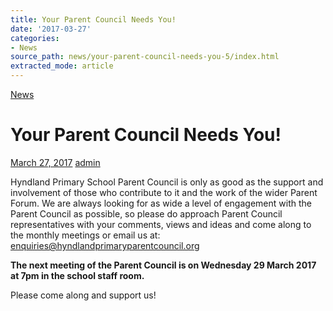 ```yaml
---
title: Your Parent Council Needs You!
date: '2017-03-27'
categories:
- News
source_path: news/your-parent-council-needs-you-5/index.html
extracted_mode: article
---
```

[News](/news/)

# Your Parent Council Needs You!

[March 27, 2017](/news/your-parent-council-needs-you-5/) [admin](author/admin/)

Hyndland Primary School Parent Council is only as good as the support and involvement of those who contribute to it and the work of the wider Parent Forum. We are always looking for as wide a level of engagement with the Parent Council as possible, so please do approach Parent Council representatives with your comments, views and ideas and come along to the monthly meetings or email us at: [enquiries@hyndlandprimaryparentcouncil.org](mailto:enquiries@hyndlandprimaryparentcouncil.org)

**The next meeting of the Parent Council is on Wednesday 29 March 2017 at 7pm in the school staff room.**

Please come along and support us!
